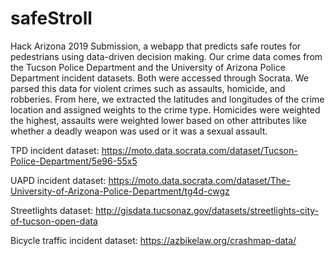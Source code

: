 # safeStroll
Hack Arizona 2019 Submission, a webapp that predicts safe routes for pedestrians using data-driven decision making.
Our crime data comes from the Tucson Police Department and the University of Arizona Police Department incident datasets. Both were accessed through Socrata. We parsed this data for violent crimes such as assaults, homicide, and robberies. From here, we extracted the latitudes and longitudes of the crime location and assigned weights to the crime type. Homicides were weighted the highest, assaults were weighted lower based on other attributes like whether a deadly weapon was used or it was a sexual assault. 

TPD incident dataset:
https://moto.data.socrata.com/dataset/Tucson-Police-Department/5e96-55x5

UAPD incident dataset:
https://moto.data.socrata.com/dataset/The-University-of-Arizona-Police-Department/tg4d-cwgz

Streetlights dataset:
http://gisdata.tucsonaz.gov/datasets/streetlights-city-of-tucson-open-data

Bicycle traffic incident dataset:
https://azbikelaw.org/crashmap-data/

